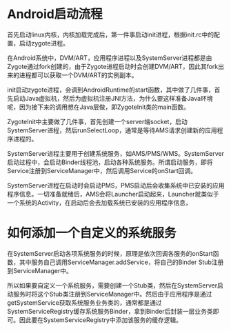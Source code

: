 # Android启动流程

首先启动linux内核，内核加载完成后，第一件事启动init进程，根据init.rc中的配置，启动zygote进程。

在Android系统中，DVM/ART，应用程序进程以及SystemServer进程都是由Zygote通过fork创建的，由于Zygote进程启动时会创建DVM/ART，因此其fork出来的进程都可以获取一个DVM/ART的实例副本。

init启动zygote进程，会调到AndroidRuntime的start函数，其中做了几件事，首先启动Java虚拟机，然后为虚拟机注册JNI方法，为什么要这样准备Java环境呢，因为接下来的调用想在Java层做，即ZygoteInit类的main函数。

ZygoteInit中主要做了几件事，首先创建一个server端socket，启动SystemServer进程，然后runSelectLoop，通常是等待AMS请求创建新的应用程序进程的。

SystemServer进程主要用于创建系统服务，如AMS/PMS/WMS。SystemServer启动过程中，会启动Binder线程池，启动各种系统服务。所谓启动服务，即将Service注册到ServiceManager中，然后调用Service的onStart回调。

SystemServer进程在启动时会启动PMS，PMS启动后会收集系统中已安装的应用程序信息。一切准备就绪后，AMS会将Launcher启动起来，Launcher就类似于一个系统的Activity，在启动后会去加载系统已安装的应用程序信息，


# 如何添加一个自定义的系统服务
在SystemServer启动各项系统服务的时候，原理是依次回调各服务的onStart函数，其中服务自己调用ServiceManager.addService，将自己的Binder Stub注册到ServiceManager中。

所以如果要自定义一个系统服务，需要创建一个Stub类，然后在SystemServer启动服务时将这个Stub类注册到ServiceManager中。然后由于应用程序是通过getSystemService获取系统服务业务类的，通常都是通过SystemServiceRegistry缓存系统服务Binder，拿到Binder后封装一层业务类即可。因此要在SystemServiceRegistry中添加该服务的缓存逻辑。